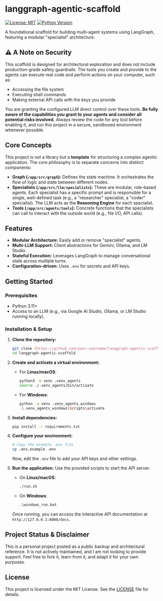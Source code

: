 # langgraph-agentic-scaffold

[![License: MIT](https://img.shields.io/badge/License-MIT-yellow.svg)](https://opensource.org/licenses/MIT)
[![Python Version](https://img.shields.io/badge/python-3.11+-blue.svg)](https://www.python.org/downloads/)

A foundational scaffold for building multi-agent systems using LangGraph, featuring a modular "specialist" architecture.

## ⚠️ A Note on Security

This scaffold is designed for architectural exploration and does not include production-grade safety guardrails. The tools you create and provide to the agents can execute real code and perform actions on your computer, such as:

* Accessing the file system
* Executing shell commands
* Making external API calls with the keys you provide

You are granting the configured LLM direct control over these tools. **Be fully aware of the capabilities you grant to your agents and consider all potential risks involved.** Always review the code for any tool before enabling it, and run this project in a secure, sandboxed environment whenever possible.

## Core Concepts

This project is not a library but a **template** for structuring a complex agentic application. The core philosophy is to separate concerns into distinct components:

* **Graph (`/app/src/graph`):** Defines the state machine. It orchestrates the flow of logic and state between different nodes.
* **Specialists (`/app/src/llm/specialists`):** These are modular, role-based agents. Each specialist has a specific prompt and is responsible for a single, well-defined task (e.g., a "researcher" specialist, a "coder" specialist). The LLM acts as the **Reasoning Engine** for each specialist.
* **Tools (`/app/src/agents/tools`):** Concrete functions that the specialists can call to interact with the outside world (e.g., file I/O, API calls).

## Features

* **Modular Architecture:** Easily add or remove "specialist" agents.
* **Multi-LLM Support:** Client abstractions for Gemini, Ollama, and LM Studio.
* **Stateful Execution:** Leverages LangGraph to manage conversational state across multiple turns.
* **Configuration-driven:** Uses `.env` for secrets and API keys.

## Getting Started

### Prerequisites

* Python 3.11+
* Access to an LLM (e.g., via Google AI Studio, Ollama, or LM Studio running locally).

### Installation & Setup

1.  **Clone the repository:**
    ```bash
    git clone [https://github.com/your-username/langgraph-agentic-scaffold.git](https://github.com/your-username/langgraph-agentic-scaffold.git)
    cd langgraph-agentic-scaffold
    ```

2.  **Create and activate a virtual environment:**
    *   For **Linux/macOS**:
        ```sh
        python3 -m venv .venv_agents
        source ./.venv_agents/bin/activate
        ```
    *   For **Windows**:
        ```sh
        python -m venv .venv_agents_windows
        .\.venv_agents_windows\Scripts\activate
        ```

3.  **Install dependencies:**
    ```sh
    pip install -r requirements.txt
    ```

4.  **Configure your environment:**
    ```bash
    # Copy the example .env file
    cp .env.example .env
    ```
    Now, edit the `.env` file to add your API keys and other settings.

5.  **Run the application:**
    Use the provided scripts to start the API server.
    *   On **Linux/macOS**:
        ```sh
        ./run.sh
        ```
    *   On **Windows**:
        ```bat
        .\windows_run.bat
        ```
    Once running, you can access the interactive API documentation at `http://127.0.0.1:8000/docs`.

## Project Status & Disclaimer

This is a personal project posted as a public backup and architectural reference. It is not actively maintained, and I am not looking to provide support. Feel free to fork it, learn from it, and adapt it for your own purposes.

## License

This project is licensed under the MIT License. See the [LICENSE](LICENSE) file for details.
